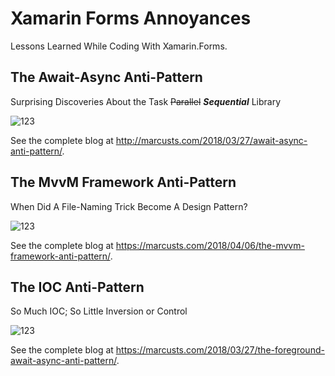 # Xamarin Forms Annoyances

Lessons Learned While Coding With Xamarin.Forms.


## The Await-Async Anti-Pattern

Surprising Discoveries About the Task <s>Parallel</s> <strong><em>Sequential</em></strong> Library

![123](http://marcusts.com/wp-content/uploads/2018/03/android_screenshot.jpg)

See the complete blog at  http://marcusts.com/2018/03/27/await-async-anti-pattern/.


## The MvvM Framework Anti-Pattern

When Did A File-Naming Trick Become A Design Pattern?

![123](https://marcusts.com/wp-content/uploads/2018/04/Screenshot_20180403-222524.png)

See the complete blog at https://marcusts.com/2018/04/06/the-mvvm-framework-anti-pattern/.

## The IOC Anti-Pattern

So Much IOC; So Little Inversion or Control

![123](https://marcusts.com/wp-content/uploads/2018/04/SecondViewModelIsStillAlive.png)

See the complete blog at https://marcusts.com/2018/03/27/the-foreground-await-async-anti-pattern/.



